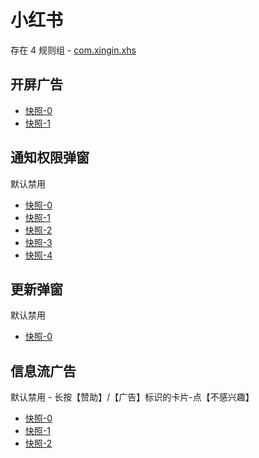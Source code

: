 # 小红书

存在 4 规则组 - [com.xingin.xhs](/src/apps/com.xingin.xhs.ts)

## 开屏广告

- [快照-0](https://i.gkd.li/import/12739065)
- [快照-1](https://i.gkd.li/import/13197784)

## 通知权限弹窗

默认禁用

- [快照-0](https://i.gkd.li/import/13195753)
- [快照-1](https://i.gkd.li/import/13222356)
- [快照-2](https://i.gkd.li/import/13256145)
- [快照-3](https://i.gkd.li/import/13255627)
- [快照-4](https://i.gkd.li/import/13250418)

## 更新弹窗

默认禁用

- [快照-0](https://i.gkd.li/import/13246890)

## 信息流广告

默认禁用 - 长按【赞助】/【广告】标识的卡片-点【不感兴趣】

- [快照-0](https://i.gkd.li/import/13455503)
- [快照-1](https://i.gkd.li/import/13470690)
- [快照-2](https://i.gkd.li/import/13455500)
